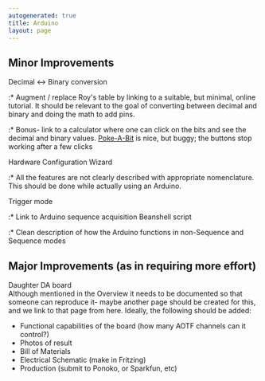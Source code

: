 ```yaml
---
autogenerated: true
title: Arduino
layout: page
---
```


## Minor Improvements

Decimal &lt;-&gt; Binary conversion  

:\* Augment / replace Roy's table by linking to a suitable, but minimal,
online tutorial. It should be relevant to the goal of converting between
decimal and binary and doing the math to add pins.

:\* Bonus- link to a calculator where one can click on the bits and see
the decimal and binary values.
[Poke-A-Bit](http://scratch.mit.edu/projects/Paddle2See/59348) is nice,
but buggy; the buttons stop working after a few clicks

Hardware Configuration Wizard  

:\* All the features are not clearly described with appropriate
nomenclature. This should be done while actually using an Arduino.

Trigger mode  

:\* Link to Arduino sequence acquisition Beanshell script

:\* Clean description of how the Arduino functions in non-Sequence and
Sequence modes

## Major Improvements (as in requiring more effort)

Daughter DA board  
Although mentioned in the Overview it needs to be documented so that
someone can reproduce it- maybe another page should be created for this,
and we link to that page from here. Ideally, the following should be
added:

-   Functional capabilities of the board (how many AOTF channels can it
    control?)
-   Photos of result
-   Bill of Materials
-   Electrical Schematic (make in Fritzing)
-   Production (submit to Ponoko, or Sparkfun, etc)
